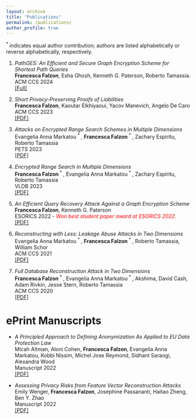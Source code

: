 ```yaml
---
layout: archive
title: "Publications"
permalink: /publications/
author_profile: true
---
```

<sup> * </sup> indicates equal author contribution; authors are listed alphabetically or reverse alphabetically, respectively. 

1. *PathGES: An Efficient and Secure Graph Encryption Scheme for Shortest Path Queries*\
  **Francesca Falzon**, Esha Ghosh, Kenneth G. Paterson, Roberto Tamassia.\
  ACM CCS 2024\
  [[Full]](http://ffalzon.github.io/files/ges.pdf)
  
2. *Short Privacy-Preserving Proofs of Liabilities*\
   **Francesca Falzon**, Kaoutar Elkhiyaoui, Yacov Manevich, Angelo De Caro\
   ACM CCS 2023\
   [[PDF]](http://ffalzon.github.io/files/pol.pdf)

3. *Attacks on Encrypted Range Search Schemes in Multiple Dimensions*\
   Evangelia Anna Markatou<sup> * </sup>, **Francesca Falzon**<sup> * </sup>, Zachary Espiritu, Roberto Tamassia\
   PETS 2023\
   [[PDF]](https://eprint.iacr.org/2022/090.pdf)

4. *Encrypted Range Search in Multiple Dimensions*\
   **Francesca Falzon**<sup> * </sup>, Evangelia Anna Markatou<sup> * </sup>, Zachary Espiritu, Roberto Tamassia\
   VLDB 2023\
   [[PDF]](https://eprint.iacr.org/2022/1076.pdf)
  
5. *An Efficient Query Recovery Attack Against a Graph Encryption Scheme*\
   **Francesca Falzon**, Kenneth G. Paterson\
   ESORICS 2022 - <i style="color:red;">Won best student paper award at ESORICS 2022.</i>\
   [[PDF]](http://ffalzon.github.io/files/ges_qr.pdf)

6. *Reconstructing with Less: Leakage Abuse Attacks in Two Dimensions*\
   Evangelia Anna Markatou<sup> * </sup>, **Francesca Falzon**<sup> * </sup>, Roberto Tamassia, William Schor\
   ACM CCS 2021\
   [[PDF]](http://ffalzon.github.io/files/adr.pdf)

 7. *Full Database Reconstruction Attack in Two Dimensions*\
    **Francesca Falzon**<sup> * </sup>, Evangelia Anna Markatou<sup> * </sup>, Akshima, David Cash, Adam Rivkin, Jesse Stern, Roberto Tamassia\
    ACM CCS 2020\
    [[PDF]](http://ffalzon.github.io/files/fdr.pdf)


ePrint Manuscripts
======= 
* *A Principled Approach to Defining Anonymization As Applied to EU Data Protection Law*\
  Micah Altman, Aloni Cohen, **Francesca Falzon**, Evangelia Anna Markatou, Kobbi Nissim, Michel Jose Reymond, Sidhant Saraogi, Alexandra Wood\
  Manuscript 2022\
  [[PDF]](https://papers.ssrn.com/sol3/papers.cfm?abstract_id=4104748)

* *Assessing Privacy Risks from Feature Vector Reconstruction Attacks*\
  Emily Wenger, **Francesca Falzon**, Josephine Passananti, Haitao Zheng, Ben Y. Zhao\
  Manuscript 2022\
  [[PDF]](http://ffalzon.github.io/files/reconstruct.pdf)
